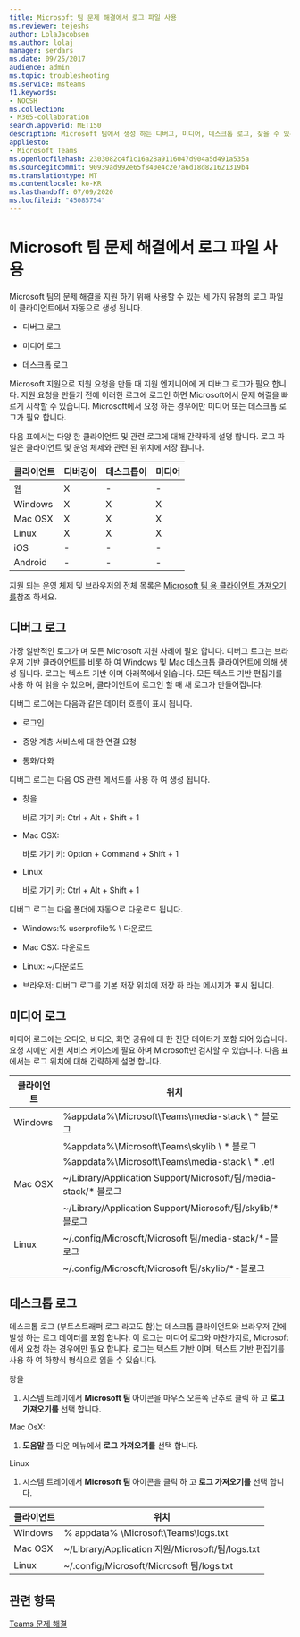 ```yaml
---
title: Microsoft 팀 문제 해결에서 로그 파일 사용
ms.reviewer: tejeshs
author: LolaJacobsen
ms.author: lolaj
manager: serdars
ms.date: 09/25/2017
audience: admin
ms.topic: troubleshooting
ms.service: msteams
f1.keywords:
- NOCSH
ms.collection:
- M365-collaboration
search.appverid: MET150
description: Microsoft 팀에서 생성 하는 디버그, 미디어, 데스크톱 로그, 찾을 수 있는 위치, 문제 해결에 도움이 되는 방법에 대해 알아봅니다.
appliesto:
- Microsoft Teams
ms.openlocfilehash: 2303082c4f1c16a28a9116047d904a5d491a535a
ms.sourcegitcommit: 90939ad992e65f840e4c2e7a6d18d821621319b4
ms.translationtype: MT
ms.contentlocale: ko-KR
ms.lasthandoff: 07/09/2020
ms.locfileid: "45085754"
---
```

<a name="use-log-files-in-troubleshooting-microsoft-teams"></a>Microsoft 팀 문제 해결에서 로그 파일 사용
=================================================

Microsoft 팀의 문제 해결을 지원 하기 위해 사용할 수 있는 세 가지 유형의 로그 파일이 클라이언트에서 자동으로 생성 됩니다.

-   디버그 로그

-   미디어 로그

-   데스크톱 로그

Microsoft 지원으로 지원 요청을 만들 때 지원 엔지니어에 게 디버그 로그가 필요 합니다. 지원 요청을 만들기 전에 이러한 로그에 로그인 하면 Microsoft에서 문제 해결을 빠르게 시작할 수 있습니다. Microsoft에서 요청 하는 경우에만 미디어 또는 데스크톱 로그가 필요 합니다.

다음 표에서는 다양 한 클라이언트 및 관련 로그에 대해 간략하게 설명 합니다. 로그 파일은 클라이언트 및 운영 체제와 관련 된 위치에 저장 됩니다.


|클라이언트 |디버깅이|데스크톱이|미디어|
|---------|---------|---------|---------|
|웹    |X         |-         |-         |
|Windows     |X         |X         |X         |
|Mac OSX     |X         |X         |X         |
|Linux     |X         |X         |X         |
|iOS     |-         |-         |-         |
|Android     |-         |-         |-         |

지원 되는 운영 체제 및 브라우저의 전체 목록은 [Microsoft 팀 용 클라이언트 가져오기를](get-clients.md)참조 하세요.

<a name="debug-logs"></a>디버그 로그
---------------------------

가장 일반적인 로그가 며 모든 Microsoft 지원 사례에 필요 합니다. 디버그 로그는 브라우저 기반 클라이언트를 비롯 하 여 Windows 및 Mac 데스크톱 클라이언트에 의해 생성 됩니다. 로그는 텍스트 기반 이며 아래쪽에서 읽습니다. 모든 텍스트 기반 편집기를 사용 하 여 읽을 수 있으며, 클라이언트에 로그인 할 때 새 로그가 만들어집니다.

디버그 로그에는 다음과 같은 데이터 흐름이 표시 됩니다.

-   로그인

-   중앙 계층 서비스에 대 한 연결 요청

-   통화/대화

디버그 로그는 다음 OS 관련 메서드를 사용 하 여 생성 됩니다.

-   창을

      바로 가기 키: Ctrl + Alt + Shift + 1

-   Mac OSX:

      바로 가기 키: Option + Command + Shift + 1

-   Linux

      바로 가기 키: Ctrl + Alt + Shift + 1

디버그 로그는 다음 폴더에 자동으로 다운로드 됩니다.

-   Windows:% userprofile% \\ 다운로드

-   Mac OSX: 다운로드

-   Linux: ~/다운로드

-   브라우저: 디버그 로그를 기본 저장 위치에 저장 하 라는 메시지가 표시 됩니다.

<a name="media-logs"></a>미디어 로그
---------------------------

미디어 로그에는 오디오, 비디오, 화면 공유에 대 한 진단 데이터가 포함 되어 있습니다. 요청 시에만 지원 서비스 케이스에 필요 하며 Microsoft만 검사할 수 있습니다. 다음 표에서는 로그 위치에 대해 간략하게 설명 합니다.


|클라이언트 |위치 |
|---------|---------|
|Windows     |%appdata%\Microsoft\Teams\media-stack \\ * 블로그         |
|            |%appdata%\Microsoft\Teams\skylib \\ * 블로그
|            |%appdata%\Microsoft\Teams\media-stack \\ * .etl         |
|Mac OSX     |~/Library/Application Support/Microsoft/팀/media-stack/* 블로그         |
|            |~/Library/Application Support/Microsoft/팀/skylib/* 블로그         |
|Linux       |~/.config/Microsoft/Microsoft 팀/media-stack/*-블로그         |
|            |~/.config/Microsoft/Microsoft 팀/skylib/*-블로그         |



<a name="desktop-logs"></a>데스크톱 로그
---------------------

데스크톱 로그 (부트스트래퍼 로그 라고도 함)는 데스크톱 클라이언트와 브라우저 간에 발생 하는 로그 데이터를 포함 합니다. 이 로그는 미디어 로그와 마찬가지로, Microsoft에서 요청 하는 경우에만 필요 합니다. 로그는 텍스트 기반 이며, 텍스트 기반 편집기를 사용 하 여 하향식 형식으로 읽을 수 있습니다.

창을

1.  시스템 트레이에서 **Microsoft 팀** 아이콘을 마우스 오른쪽 단추로 클릭 하 고 **로그 가져오기를** 선택 합니다.

Mac OsX:

1.  **도움말** 풀 다운 메뉴에서 **로그 가져오기를** 선택 합니다.

Linux

1.  시스템 트레이에서 **Microsoft 팀** 아이콘을 클릭 하 고 **로그 가져오기를** 선택 합니다.

|클라이언트 |위치 |
|---------|---------|
|Windows     |% appdata% \Microsoft\Teams\logs.txt         |
|Mac OSX     |~/Library/Application 지원/Microsoft/팀/logs.txt         |
|Linux       |~/.config/Microsoft/Microsoft 팀/logs.txt         |


## <a name="related-topics"></a>관련 항목

[Teams 문제 해결](https://docs.microsoft.com/MicrosoftTeams/troubleshoot/teams)

